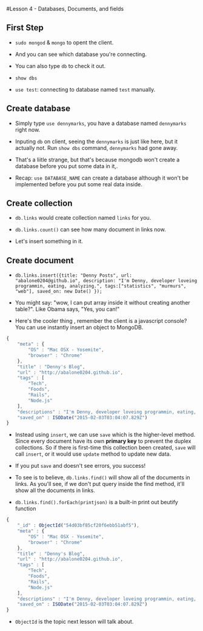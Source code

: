 #Lesson 4 - Databases, Documents, and fields

## First Step

- `sudo mongod` & `mongo` to opent the client.

- And you can see which database you're connecting.

- You can also type `db` to check it out.

- `show dbs`

- `use test`: connecting to database named `test` manually.

## Create database

- Simply type `use dennymarks`, you have a database named `dennymarks` right now.

- Inputing `db` on client, seeing the `dennymarks` is just like here, but it actually not. Run `show dbs` command, `dennymarks` had gone away.

- That's a liitle strange, but that's because mongodb won't create a database before you put some data in it,.

- Recap: `use DATABASE_NAME` can create a database although it won't be implemented before you put some real data inside.

## Create collection

- `db.links` would create collection named `links` for you.

- `db.links.count()` can see how many document in links now.

- Let's insert something in it.


## Create document

- `db.links.insert({title: "Denny Posts", url: "abalone0204@github.io", description: "I'm Denny, developer loveing programmin, eating, analyzing.", tags:["statistics", "murmurs", "web"], saved_on: new Date() });`

- You might say: "wow, I can put array inside it without creating another table?". Like Obama says, "Yes, you can!"

- Here's the cooler thing , remember the client is a javascript console? You can use instantly insert an object to MongoDB.

```javascript
{
    "meta" : {
        "OS" : "Mac OSX - Yosemite",
        "browser" : "Chrome"
    },
    "title" : "Denny's Blog",
    "url" : "http://abalone0204.github.io",
    "tags" : [
        "Tech",
        "Foods",
        "Rails",
        "Node.js"
    ],
    "descriptions" : "I'm Denny, developer loveing programmin, eating, analyzing.",
    "saved_on" : ISODate("2015-02-03T03:04:07.829Z")
}

```

- Instead using `insert`, we can use `save` which is the higher-level method. Since every document have its own **primary key** to prevent the duplex collections. So if there is first-time this collection been created, `save` will call `insert`, or it would use `update` method to update new data.

- If you put `save` and doesn't see errors, you success!

- To see is to believe, `db.links.find()` will show all of the documents in links. As you'll see, if we don't put query inside the find method, it'll show all the documents in links.

- `db.links.find().forEach(printjson)` is a built-in print out beutify function


```javascript
{
    "_id" : ObjectId("54d03bf85cf20f6ebb51abf5"),
    "meta" : {
        "OS" : "Mac OSX - Yosemite",
        "browser" : "Chrome"
    },
    "title" : "Denny's Blog",
    "url" : "http://abalone0204.github.io",
    "tags" : [
        "Tech",
        "Foods",
        "Rails",
        "Node.js"
    ],
    "descriptions" : "I'm Denny, developer loveing programmin, eating, analyzing.",
    "saved_on" : ISODate("2015-02-03T03:04:07.829Z")
}
```

- `ObjectId` is the topic next lesson will talk about.

